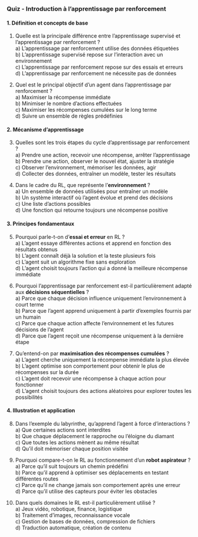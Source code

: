 ### **Quiz - Introduction à l’apprentissage par renforcement**

#### **1. Définition et concepts de base**  
1. Quelle est la principale différence entre l’apprentissage supervisé et l’apprentissage par renforcement ?  
   a) L’apprentissage par renforcement utilise des données étiquetées  
   b) L’apprentissage supervisé repose sur l’interaction avec un environnement  
   c) L’apprentissage par renforcement repose sur des essais et erreurs  
   d) L’apprentissage par renforcement ne nécessite pas de données  

2. Quel est le principal objectif d’un agent dans l’apprentissage par renforcement ?  
   a) Maximiser la récompense immédiate  
   b) Minimiser le nombre d’actions effectuées  
   c) Maximiser les récompenses cumulées sur le long terme  
   d) Suivre un ensemble de règles prédéfinies  

#### **2. Mécanisme d’apprentissage**  
3. Quelles sont les trois étapes du cycle d’apprentissage par renforcement ?  
   a) Prendre une action, recevoir une récompense, arrêter l’apprentissage  
   b) Prendre une action, observer le nouvel état, ajuster la stratégie  
   c) Observer l’environnement, mémoriser les données, agir  
   d) Collecter des données, entraîner un modèle, tester les résultats  

4. Dans le cadre du RL, que représente l’**environnement** ?  
   a) Un ensemble de données utilisées pour entraîner un modèle  
   b) Un système interactif où l’agent évolue et prend des décisions  
   c) Une liste d’actions possibles  
   d) Une fonction qui retourne toujours une récompense positive  

#### **3. Principes fondamentaux**  
5. Pourquoi parle-t-on d’**essai et erreur** en RL ?  
   a) L’agent essaye différentes actions et apprend en fonction des résultats obtenus  
   b) L’agent connaît déjà la solution et la teste plusieurs fois  
   c) L’agent suit un algorithme fixe sans exploration  
   d) L’agent choisit toujours l’action qui a donné la meilleure récompense immédiate  

6. Pourquoi l’apprentissage par renforcement est-il particulièrement adapté aux **décisions séquentielles** ?  
   a) Parce que chaque décision influence uniquement l’environnement à court terme  
   b) Parce que l’agent apprend uniquement à partir d’exemples fournis par un humain  
   c) Parce que chaque action affecte l’environnement et les futures décisions de l’agent  
   d) Parce que l’agent reçoit une récompense uniquement à la dernière étape  

7. Qu’entend-on par **maximisation des récompenses cumulées** ?  
   a) L’agent cherche uniquement la récompense immédiate la plus élevée  
   b) L’agent optimise son comportement pour obtenir le plus de récompenses sur la durée  
   c) L’agent doit recevoir une récompense à chaque action pour fonctionner  
   d) L’agent choisit toujours des actions aléatoires pour explorer toutes les possibilités  

#### **4. Illustration et application**  
8. Dans l’exemple du labyrinthe, qu’apprend l’agent à force d’interactions ?  
   a) Que certaines actions sont interdites  
   b) Que chaque déplacement le rapproche ou l’éloigne du diamant  
   c) Que toutes les actions mènent au même résultat  
   d) Qu’il doit mémoriser chaque position visitée  

9. Pourquoi compare-t-on le RL au fonctionnement d’un **robot aspirateur** ?  
   a) Parce qu’il suit toujours un chemin prédéfini  
   b) Parce qu’il apprend à optimiser ses déplacements en testant différentes routes  
   c) Parce qu’il ne change jamais son comportement après une erreur  
   d) Parce qu’il utilise des capteurs pour éviter les obstacles  

10. Dans quels domaines le RL est-il particulièrement utilisé ?  
   a) Jeux vidéo, robotique, finance, logistique  
   b) Traitement d’images, reconnaissance vocale  
   c) Gestion de bases de données, compression de fichiers  
   d) Traduction automatique, création de contenu  
